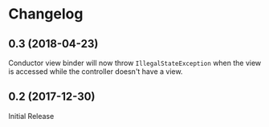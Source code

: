 # Changelog

## 0.3 (2018-04-23)

Conductor view binder will now throw `IllegalStateException` when the
view is accessed while the controller doesn't have a view.

## 0.2 (2017-12-30)

Initial Release
